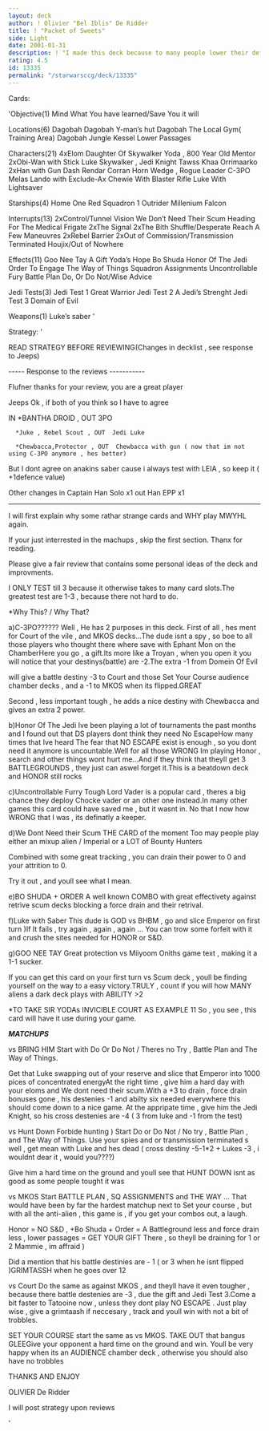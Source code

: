 ```yaml
---
layout: deck
author: ! Olivier "Bel Iblis" De Ridder
title: ! "Packet of Sweets"
side: Light
date: 2001-01-31
description: ! "I made this deck because to many people lower their defences vs. MWYHL. I might aswel profit from it"
rating: 4.5
id: 13335
permalink: "/starwarsccg/deck/13335"
---
```

Cards: 

'Objective(1)
Mind What You have learned/Save You it will

Locations(6)
Dagobah
Dagobah  Y-man’s hut
Dagobah  The Local Gym( Training Area)
Dagobah  Jungle
Kessel
Lower Passages

Characters(21)
4xElom
Daughter Of Skywalker
Yoda , 800 Year Old Mentor
2xObi-Wan with Stick
Luke Skywalker , Jedi Knight
Tawss Khaa
Orrimaarko
2xHan with Gun
Dash Rendar
Corran Horn
Wedge , Rogue Leader
C-3PO
Melas
Lando with Exclude-Ax
Chewie With Blaster Rifle
Luke With Lightsaver

Starships(4)
Home One
Red Squadron 1
Outrider
Millenium Falcon

Interrupts(13)
2xControl/Tunnel Vision
We Don’t Need Their Scum
Heading For The Medical Frigate
2xThe Signal
2xThe Bith Shuffle/Desperate Reach
A Few Maneuvres
2xRebel Barrier
2xOut of Commission/Transmission Terminated
Houjix/Out of Nowhere

Effects(11)
Goo Nee Tay
A Gift
Yoda’s Hope
Bo Shuda
Honor Of The Jedi
Order To Engage
The Way of Things
Squadron Assignments
Uncontrollable Fury
Battle Plan
Do, Or Do Not/Wise Advice

Jedi Tests(3)
Jedi Test 1  Great Warrior
Jedi Test 2  A Jedi’s Strenght
Jedi Test 3  Domain of Evil

Weapons(1)
Luke’s saber '

Strategy: '

READ STRATEGY BEFORE REVIEWING(Changes in decklist , see response to Jeeps)


----- Response to the reviews -----------


Flufner  thanks for your review, you are a great player


Jeeps  Ok , if both of you think so I have to agree

IN   *BANTHA DROID , OUT  3PO

      *Juke , Rebel Scout , OUT  Jedi Luke

      *Chewbacca,Protector , OUT  Chewbacca with gun ( now that im not using C-3PO anymore , hes better)

But I dont agree on anakins saber cause i always test with LEIA , so keep it ( +1defence value)

Other changes  in Captain Han Solo x1 out  Han EPP x1


----------------------------


I will first explain why some rathar strange cards and WHY play MWYHL again.

If your just interrested in the machups , skip the first section. Thanx for reading.

Please give a fair review that contains some personal ideas of the deck and improvments.

I ONLY TEST till 3 because it otherwise takes to many card slots.The greatest test are 1-3 , because there not hard to do.



*Why This? / Why That?


a)C-3PO??????  Well , He has 2 purposes in this deck. First of all , hes ment for Court of the vile , and MKOS decks...The dude isnt a spy , so boe to all those players who thought there where save with Ephant Mon on the ChamberHere you go , a gift.Its more like a Troyan , when you open it you will notice that your destinys(battle) are -2.The extra -1 from Domein Of Evil

will give a battle destiny -3 to Court and those Set Your Course audience chamber decks , and a -1 to MKOS when its flipped.GREAT

Second , less important tough , he adds a nice destiny with Chewbacca and gives an extra 2 power.


b)Honor Of The Jedi  Ive been playing a lot of tournaments the past months and I found out that DS players dont think they need No EscapeHow many times that Ive heard  The fear that NO ESCAPE exist is enough , so you dont need it anymore is uncountable.Well for all those  WRONG Im playing Honor , search and other things wont hurt me...And if they think that theyll get 3 BATTLEGROUNDS , they just can aswel forget it.This is a beatdown deck and HONOR still rocks


c)Uncontrollable Furry  Tough Lord Vader is a popular card , theres a big chance they deploy Chocke vader or an other one instead.In many other games this card could have saved me , but it wasnt in. No that I now how WRONG that I was , its definatly a keeper.


d)We Dont Need their Scum  THE CARD of the moment Too may people play either an mixup alien / Imperial or a LOT of Bounty Hunters

Combined with some great tracking , you can drain their power to 0 and your attrition to 0.

Try it out , and youll see what I mean.


e)BO SHUDA + ORDER  A well known COMBO with great effectivety against retrive scum decks blocking a force drain and their retrival.


f)Luke with Saber  This dude is GOD vs BHBM , go and slice Emperor on first turn )If It fails , try again , again , again ... You can trow some forfeit with it and crush the sites needed for HONOR or S&D.


g)GOO NEE TAY  Great protection vs Miiyoom Oniths game text , making it a 1-1 sucker.

If you can get this card on your first turn vs Scum deck , youll be finding yourself on the way to a easy victory.TRULY , count if you will how MANY aliens a dark deck plays with ABILITY >2

*TO TAKE SIR YODAs INVICIBLE COURT AS EXAMPLE  11 So , you see , this card will have it use during your game.



*****MATCHUPS*****


vs BRING HIM  Start with Do Or Do Not / Theres no Try , Battle Plan and The Way of Things.

Get that Luke swapping out of your reserve and slice that Emperor into 1000 pices of concentrated energyAt the right time , give him a hard day with your eloms and We dont need their scum.With a +3 to drain , force drain bonuses gone , his destenies -1 and abilty six needed everywhere this should come down to a nice game. At the appripate time , give him the Jedi Knight, so his cross destenies are -4 ( 3 from luke and -1 from the test)


vs Hunt Down  Forbide hunting ) Start Do or Do Not / No try , Battle Plan , and The Way of Things. Use your spies and or transmission terminated s well , get mean with Luke and hes dead ( cross destiny -5-1*2 + Lukes -3 , i wouldnt dear it , would you????)

Give him a hard time on the ground and youll see that HUNT DOWN isnt as good as some people tought it was


vs MKOS  Start BATTLE PLAN , SQ ASSIGNMENTS and THE WAY ...  That would have been by far the hardest matchup next to Set your course , but with all the anti-alien , this game is , if you get your combos out, a laugh.

Honor = NO S&D , +Bo Shuda + Order = A Battleground less and force drain less , lower passages = GET YOUR GIFT There , so theyll be draining for 1 or 2  Mammie , im affraid )

Did a mention that his	battle destinies are - 1 ( or 3 when he isnt flipped )GRIMTASSH when he goes over 12


vs Court  Do the same as against MKOS , and theyll have it even tougher , because there battle destenies  are -3 , due the gift and Jedi Test 3.Come a bit faster to Tatooine now , unless they dont play NO ESCAPE . Just play wise ,  give a grimtaash if neccesary , track and youll win with not a bit of trobbles.


SET YOUR COURSE start the same as vs MKOS. TAKE OUT that bangus GLEEGive your opponent a hard time on the ground and win. Youll be very happy when its an AUDIENCE chamber deck , otherwise you should also have no trobbles


THANKS AND ENJOY

OLIVIER De Ridder

I will post strategy upon reviews






'
